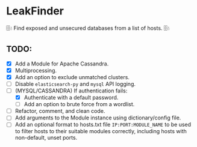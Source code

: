 # LeakFinder
🗄️💧 Find exposed and unsecured databases from a list of hosts. 🗄️💧 

## TODO:

- [x] Add a Module for Apache Cassandra.
- [x] Multiprocessing.
- [x] Add an option to exclude unmatched clusters.
- [ ] Disable `elasticsearch-py` and `mysql` API logging.
- [ ] (MYSQL/CASSANDRA) If authentication fails:
   - [x] Authenticate with a default password.
   - [ ] Add an option to brute force from a wordlist.
- [ ] Refactor, comment, and clean code.
- [ ] Add arguments to the Module instance using dictionary/config file.
- [ ] Add an optional format to hosts.txt file `IP:PORT:MODULE_NAME` to be used to filter hosts to their suitable modules correctly, including hosts with non-default, unset ports.
